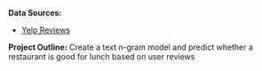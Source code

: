 <b>Data Sources:</b>
  - <a href="https://nyu.app.box.com/s/rhbz3d7wasrdgnajjpnx92buoh79ek9a">Yelp Reviews</a>
  
<b>Project Outline:</b> Create a text n-gram model and predict whether a restaurant is good for lunch based on user reviews
